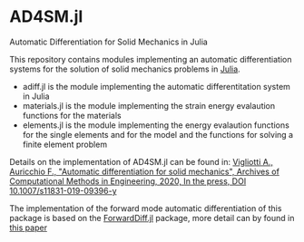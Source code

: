 # AD4SM.jl
Automatic Differentiation for Solid Mechanics in Julia


This repository contains modules implementing an automatic differentiation systems for the solution of solid mechanics problems in [Julia](https://github.com/JuliaLang/julia).

- adiff.jl			 is the module implementing the automatic differentitation system in Julia
- materials.jl   is the module implementing the strain energy evalaution functions for the materials
- elements.jl    is the module implementing the energy evalaution functions for the single elements and for the model and the functions for solving a finite element problem

Details on the implementation of AD4SM.jl can be found in: 
[Vigliotti A., Auricchio F., "Automatic differentiation for solid mechanics", Archives of Computational Methods in Engineering, 2020, In the press, DOI 10.1007/s11831-019-09396-y](https://rdcu.be/b0yx2)


The implementation of the forward mode automatic differentiation of this package is based on the [ForwardDiff.jl](https://github.com/JuliaDiff/ForwardDiff.jl) package, more detail can by found in [this paper](https://arxiv.org/abs/1607.07892)
